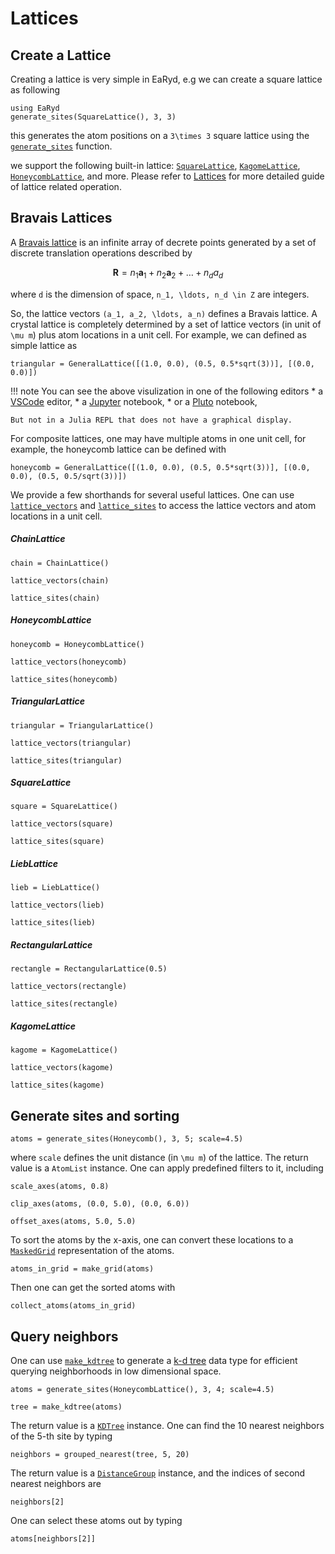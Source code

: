 # Lattices

## Create a Lattice

Creating a lattice is very simple in EaRyd, e.g we can create a square lattice as following

```@repl quick-start
using EaRyd
generate_sites(SquareLattice(), 3, 3)
```

this generates the atom positions on a ``3\times 3`` square lattice using the [`generate_sites`](@ref)
function.

we support the following built-in lattice: [`SquareLattice`](@ref), [`KagomeLattice`](@ref), [`HoneycombLattice`](@ref), and more. Please refer to [Lattices](@ref) for more detailed guide of lattice related operation.

## Bravais Lattices

A [Bravais lattice](https://en.wikipedia.org/wiki/Bravais_lattice) is an infinite array of decrete points generated by a set of discrete translation operations described by
```math
\mathbf{R} = n_1 \mathbf{a}_1 + n_2 \mathbf{a}_2 + \ldots + n_d a_d
```
where ``d`` is the dimension of space, ``n_1, \ldots, n_d \in Z`` are integers.

So, the lattice vectors ``(a_1, a_2, \ldots, a_n)`` defines a Bravais lattice.
A crystal lattice is completely determined by a set of lattice vectors (in unit of ``\mu m``) plus atom locations in a unit cell.
For example, we can defined as simple lattice as

```@repl quick-start
triangular = GeneralLattice([(1.0, 0.0), (0.5, 0.5*sqrt(3))], [(0.0, 0.0)])
```

!!! note
    You can see the above visulization in one of the following editors
    * a [VSCode](https://github.com/julia-vscode/julia-vscode) editor,
    * a [Jupyter](https://github.com/JunoLab/Juno.jl) notebook,
    * or a [Pluto](https://github.com/fonsp/Pluto.jl) notebook,
    
    But not in a Julia REPL that does not have a graphical display.
    

For composite lattices, one may have multiple atoms in one unit cell, for example, the honeycomb lattice can be defined with
```@repl quick-start
honeycomb = GeneralLattice([(1.0, 0.0), (0.5, 0.5*sqrt(3))], [(0.0, 0.0), (0.5, 0.5/sqrt(3))])
```

We provide a few shorthands for several useful lattices.
One can use [`lattice_vectors`](@ref) and [`lattice_sites`](@ref) to access the lattice vectors and atom locations in a unit cell.

##### ChainLattice
```@repl quick-start
chain = ChainLattice()
```

```@repl quick-start
lattice_vectors(chain)
```

```@repl quick-start
lattice_sites(chain)
```

##### HoneycombLattice
```@repl quick-start
honeycomb = HoneycombLattice()
```

```@repl quick-start
lattice_vectors(honeycomb)
```

```@repl quick-start
lattice_sites(honeycomb)
```

##### TriangularLattice
```@repl quick-start
triangular = TriangularLattice()
```

```@repl quick-start
lattice_vectors(triangular)
```

```@repl quick-start
lattice_sites(triangular)
```

##### SquareLattice
```@repl quick-start
square = SquareLattice()
```

```@repl quick-start
lattice_vectors(square)
```

```@repl quick-start
lattice_sites(square)
```

##### LiebLattice
```@repl quick-start
lieb = LiebLattice()
```

```@repl quick-start
lattice_vectors(lieb)
```

```@repl quick-start
lattice_sites(lieb)
```

##### RectangularLattice
```@repl quick-start
rectangle = RectangularLattice(0.5)
```

```@repl quick-start
lattice_vectors(rectangle)
```

```@repl quick-start
lattice_sites(rectangle)
```

##### KagomeLattice
```@repl quick-start
kagome = KagomeLattice()
```

```@repl quick-start
lattice_vectors(kagome)
```

```@repl quick-start
lattice_sites(kagome)
```

## Generate sites and sorting
```@repl quick-start
atoms = generate_sites(Honeycomb(), 3, 5; scale=4.5)
```
where `scale` defines the unit distance (in ``\mu m``) of the lattice.
The return value is a `AtomList` instance.
One can apply predefined filters to it, including

```@repl quick-start
scale_axes(atoms, 0.8)
```

```@repl quick-start
clip_axes(atoms, (0.0, 5.0), (0.0, 6.0))
```

```@repl quick-start
offset_axes(atoms, 5.0, 5.0)
```

To sort the atoms by the x-axis, one can convert these locations to a [`MaskedGrid`](@ref) representation of the atoms.
```@repl quick-start
atoms_in_grid = make_grid(atoms)
```

Then one can get the sorted atoms with
```@repl quick-start
collect_atoms(atoms_in_grid)
```

## Query neighbors

One can use [`make_kdtree`](@ref) to generate a [k-d tree](https://en.wikipedia.org/wiki/K-d_tree) data type for efficient querying neighborhoods in low dimensional space.
```@repl quick-start
atoms = generate_sites(HoneycombLattice(), 3, 4; scale=4.5)

tree = make_kdtree(atoms)
```

The return value is a [`KDTree`](@ref) instance.
One can find the 10 nearest neighbors of the 5-th site by typing
```@repl quick-start
neighbors = grouped_nearest(tree, 5, 20)
```

The return value is a [`DistanceGroup`](@ref) instance, and the indices of second nearest neighbors are
```@repl quick-start
neighbors[2]
```

One can select these atoms out by typing
```@repl quick-start
atoms[neighbors[2]]
```